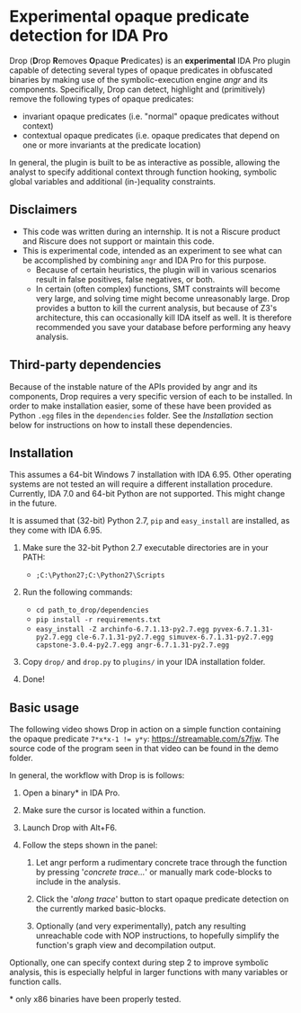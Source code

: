# Experimental opaque predicate detection for IDA Pro

Drop (**D**rop **R**emoves **O**paque **P**redicates) is an **experimental** IDA Pro plugin capable of detecting several types of opaque predicates in obfuscated binaries by making use of the symbolic-execution engine *angr* and its components.
Specifically, Drop can detect, highlight and (primitively) remove the following types of opaque predicates:

- invariant opaque predicates (i.e. "normal" opaque predicates without context)
- contextual opaque predicates (i.e. opaque predicates that depend on one or more invariants at the predicate location)

In general, the plugin is built to be as interactive as possible, allowing the analyst to specify additional context through function hooking, symbolic global variables and additional (in-)equality constraints.

## Disclaimers

- This code was written during an internship. It is not a Riscure product and Riscure does not support or maintain this code.
- This is experimental code, intended as an experiment to see what can be accomplished by combining `angr` and IDA Pro for this purpose.
    - Because of certain heuristics, the plugin will in various scenarios result in false positives, false negatives, or both.
    - In certain (often complex) functions, SMT constraints will become very large, and solving time might become unreasonably large.
  	  Drop provides a button to kill the current analysis, but because of Z3's architecture, this can occasionally kill IDA itself as well.
      It is therefore recommended you save your database before performing any heavy analysis.

## Third-party dependencies

Because of the instable nature of the APIs provided by angr and its components, Drop requires a very specific version of each to be installed.
In order to make installation easier, some of these have been provided as Python `.egg` files in the `dependencies` folder.
See the *Installation* section below for instructions on how to install these dependencies.

## Installation

This assumes a 64-bit Windows 7 installation with IDA 6.95. Other operating systems are not tested an will require a different installation procedure. Currently, IDA 7.0 and 64-bit Python are not supported. This might change in the future.

It is assumed that (32-bit) Python 2.7, `pip` and `easy_install` are installed, as they come with IDA 6.95.

1. Make sure the 32-bit Python 2.7 executable directories are in your PATH:
    - `;C:\Python27;C:\Python27\Scripts`

2. Run the following commands:
    - `cd path_to_drop/dependencies`
    - `pip install -r requirements.txt`
    - `easy_install -Z archinfo-6.7.1.13-py2.7.egg pyvex-6.7.1.31-py2.7.egg cle-6.7.1.31-py2.7.egg simuvex-6.7.1.31-py2.7.egg capstone-3.0.4-py2.7.egg angr-6.7.1.31-py2.7.egg`
	
3. Copy `drop/` and `drop.py` to `plugins/` in your IDA installation folder.

4. Done!

## Basic usage
The following video shows Drop in action on a simple function containing the opaque predicate `7*x*x-1 != y*y`: https://streamable.com/s7fjw. The source code of the program seen in that video can be found in the demo folder.

In general, the workflow with Drop is is follows:

1. Open a binary\* in IDA Pro.

2. Make sure the cursor is located within a function.

3. Launch Drop with Alt+F6.

4. Follow the steps shown in the panel:

    1. Let angr perform a rudimentary concrete trace through the function by pressing '*concrete trace...*' or manually mark code-blocks to include in the analysis.

    2. Click the '*along trace*' button to start opaque predicate detection on the currently marked basic-blocks.

    3. Optionally (and very experimentally), patch any resulting unreachable code with NOP instructions, to hopefully simplify the function's graph view and decompilation output.

Optionally, one can specify context during step 2 to improve symbolic analysis, this is especially helpful in larger functions with many variables or function calls.

\* only x86 binaries have been properly tested.
